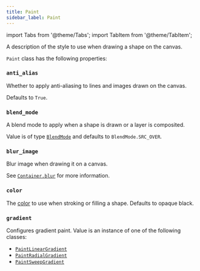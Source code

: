```yaml
---
title: Paint
sidebar_label: Paint
---
```

import Tabs from '@theme/Tabs';
import TabItem from '@theme/TabItem';

A description of the style to use when drawing a shape on the canvas.

`Paint` class has the following properties:

### `anti_alias`

Whether to apply anti-aliasing to lines and images drawn on the canvas.

Defaults to `True`.

### `blend_mode`

A blend mode to apply when a shape is drawn or a layer is composited.

Value is of type [`BlendMode`](/docs/reference/types/blendmode) and defaults to `BlendMode.SRC_OVER`.

### `blur_image`

Blur image when drawing it on a canvas.

See [`Container.blur`](/docs/controls/container#blur) for more information.

### `color`

The [color](/docs/reference/colors) to use when stroking or filling a shape. Defaults to opaque black.

### `gradient`

Configures gradient paint. Value is an instance of one of the following classes:

* [`PaintLinearGradient`](/docs/reference/types/paintlineargradient)
* [`PaintRadialGradient`](/docs/reference/types/paintradialgradient)
* [`PaintSweepGradient`](/docs/reference/types/paintsweepgradient)
